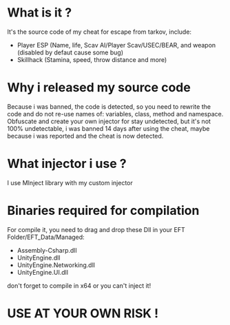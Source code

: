 # What is it ?

It's the source code of my cheat for escape from tarkov, include:
* Player ESP (Name, life, Scav AI/Player Scav/USEC/BEAR, and weapon (disabled by defaut cause some bug)
* Skillhack (Stamina, speed, throw distance and more)


# Why i released my source code

Because i was banned, the code is detected, so you need to rewrite the code and do not re-use names of: variables, class, method and namespace.
Obfuscate and create your own injector for stay undetected, but it's not 100% undetectable, i was banned 14 days after using the cheat, maybe because i was reported and the cheat is now detected.

# What injector i use ?

I use MInject library with my custom injector


# Binaries required for compilation
For compile it, you need to drag and drop these Dll in your EFT Folder/EFT_Data/Managed:
* Assembly-Csharp.dll
* UnityEngine.dll
* UnityEngine.Networking.dll
* UnityEngine.UI.dll

don't forget to compile in x64 or you can't inject it!

# USE AT YOUR OWN RISK !


